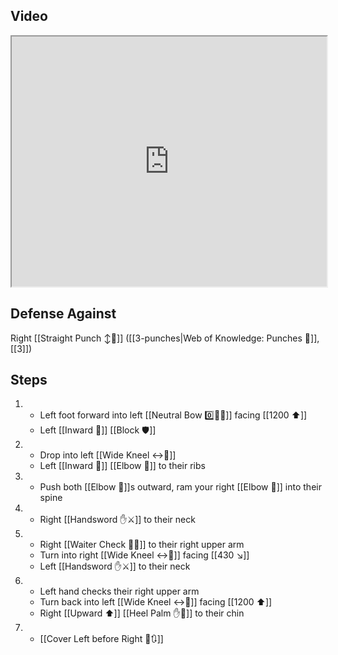 ## Video

<iframe src="https://www.youtube.com/embed/vekhU5PaXZ0" width="100%" height="400"></iframe>

## Defense Against

Right [[Straight Punch ↕️👊]] ([[3-punches|Web of Knowledge: Punches 👊]], [[3]])
## Steps

1. - Left foot forward into left [[Neutral Bow 0️⃣🧍‍♂️]] facing [[1200 ⬆️]]
    - Left [[Inward 🔽]] [[Block 🛡️]]
2. - Drop into left [[Wide Kneel ↔️🧎]]
    - Left [[Inward 🔽]] [[Elbow 💪]] to their ribs
3. - Push both [[Elbow 💪]]s outward, ram your right [[Elbow 💪]] into their spine
4. - Right [[Handsword ✋⚔️]] to their neck
5. - Right [[Waiter Check 🧑‍🍳]] to their right upper arm
    - Turn into right [[Wide Kneel ↔️🧎]] facing [[430 ↘️]]
    - Left [[Handsword ✋⚔️]] to their neck
6. - Left hand checks their right upper arm
    - Turn back into left [[Wide Kneel ↔️🧎]] facing [[1200 ⬆️]]
    - Right [[Upward ⬆️]] [[Heel Palm ✋🌴]] to their chin
7. - [[Cover Left before Right 🦶🔃]]